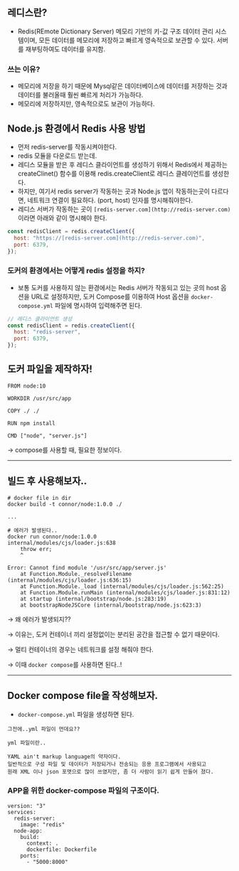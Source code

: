## 레디스란?

- Redis(REmote Dictionary Server) 메모리 기반의 키-값 구조 데이터 관리 시스템이며, 모든 데이터를 메모리에 저장하고 빠르게 영속적으로 보관할 수 있다. 서버를 재부팅하여도 데이터를 유지함.

### 쓰는 이유?

- 메모리에 저장을 하기 때문에 Mysql같은 데이터베이스에 데이터를 저장하는 것과 데이터를 불러올때 훨씬 빠르게 처리가 가능하다.
- 메모리에 저장하지만, 영속적으로도 보관이 가능하다.

## Node.js 환경에서 Redis 사용 방법

- 먼저 redis-server를 작동시켜야한다.
- redis 모듈을 다운로드 받는데.
- 레디스 모듈을 받은 후 레디스 클라이언트를 생성하기 위해서 Redis에서 제공하는 createClinet() 함수를 이용해 redis.createClient로 레디스 클레이언트를 생성한다.
- 하지만, 여기서 redis server가 작동하는 곳과 Node.js 앱이 작동하는곳이 다르다면, 네트워크 연결이 필요하다. (port, host) 인자를 명시해줘야한다.
- 레디스 서버가 작동하는 곳이 `[redis-server.com](http://redis-server.com)` 이라면 아래와 같이 명시해야 한다.

```jsx
const redisClient = redis.createClient({
  host: "https://[redis-server.com](http://redis-server.com)",
  port: 6379,
});
```

### 도커의 환경에서는 어떻게 redis 설정을 하지?

- 보통 도커를 사용하지 않는 환경에서는 Redis 서버가 작동되고 있는 곳의 host 옵션을 URL로 설정하지만,
도커 Compose를 이용하여 Host 옵션을 `docker-compose.yml` 파일에 명시하여 입력해주면 된다.

```jsx
// 레디스 클라이언트 생성
const redisClient = redis.createClient({
  host: "redis-server",
  port: 6379,
});
```
## 도커 파일을 제작하자!

```docker
FROM node:10

WORKDIR /usr/src/app

COPY ./ ./

RUN npm install

CMD ["node", "server.js"]
```

→ compose를 사용할 때, 필요한 정보이다.

---

## 빌드 후 사용해보자..

```docker
# docker file in dir
docker build -t connor/node:1.0.0 ./

...

# 에러가 발생된다..
docker run connor/node:1.0.0                   
internal/modules/cjs/loader.js:638
    throw err;
    ^

Error: Cannot find module '/usr/src/app/server.js'
    at Function.Module._resolveFilename (internal/modules/cjs/loader.js:636:15)
    at Function.Module._load (internal/modules/cjs/loader.js:562:25)
    at Function.Module.runMain (internal/modules/cjs/loader.js:831:12)
    at startup (internal/bootstrap/node.js:283:19)
    at bootstrapNodeJSCore (internal/bootstrap/node.js:623:3)
```

→ 왜 에러가 발생되지??

→ 이유는, 도커 컨테이너 끼리 설정없이는 분리된 공간을 접근할 수 없기 때문이다.

→ 멀티 컨테이너의 경우는 네트워크를 설정 해줘야 한다.

→ 이때 `docker compose`를 사용하면 된다..!

---

## Docker compose file을 작성해보자.

- `docker-compose.yml` 파일을 생성하면 된다.

```docker
그전에..yml 파일이 먼데요??

yml 파일이란..

YAML ain't markup language의 약자이다.
일반적으로 구성 파일 및 데이터가 저장되거나 전송되는 응용 프로그램에서 사용되고
원래 XML 이나 json 포맷으로 많이 쓰였지만, 좀 더 사람이 읽기 쉽게 만들어 졌다.
```

### APP을 위한 docker-compose 파일의 구조이다.

```docker
version: "3"
services:
  redis-server:
    image: "redis"
  node-app:
    build:
      context: .
      dockerfile: Dockerfile
    ports:
      - "5000:8000"
```

